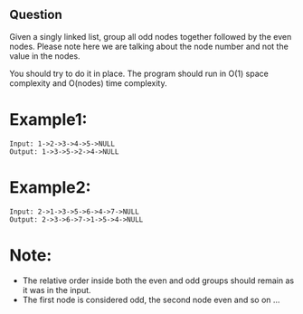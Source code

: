 ## Question
Given a singly linked list, group all odd nodes together followed by the even nodes. Please note here we are talking about the node number and not the value in the nodes.

You should try to do it in place. The program should run in O(1) space complexity and O(nodes) time complexity.

# Example1:
```
Input: 1->2->3->4->5->NULL
Output: 1->3->5->2->4->NULL
```

# Example2:
```
Input: 2->1->3->5->6->4->7->NULL
Output: 2->3->6->7->1->5->4->NULL
```

# Note:
- The relative order inside both the even and odd groups should remain as it was in the input.
- The first node is considered odd, the second node even and so on ...